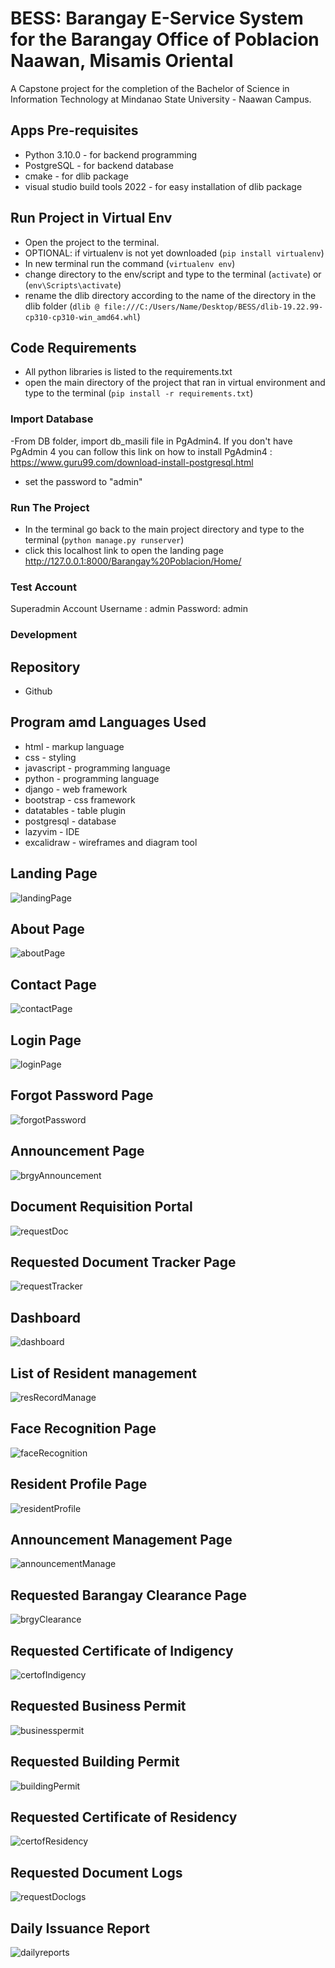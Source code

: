 # BESS: Barangay E-Service System for the Barangay Office of Poblacion Naawan, Misamis Oriental

A Capstone project for the completion of the Bachelor of Science in Information Technology at Mindanao State University - Naawan Campus.

## Apps Pre-requisites

- Python 3.10.0 - for backend programming
- PostgreSQL - for backend database
- cmake - for dlib package
- visual studio build tools 2022 - for easy installation of dlib package

## Run Project in Virtual Env

- Open the project to the terminal.
- OPTIONAL: if virtualenv is not yet downloaded (`pip install virtualenv`)
- In new terminal run the command (`virtualenv env`)
- change directory to the env/script and type to the terminal (`activate`) or (`env\Scripts\activate`)
- rename the dlib directory according to the name of the directory in the dlib folder (`dlib @ file:///C:/Users/Name/Desktop/BESS/dlib-19.22.99-cp310-cp310-win_amd64.whl`)

## Code Requirements

- All python libraries is listed to the requirements.txt
- open the main directory of the project that ran in virtual environment and type to the terminal (`pip install -r requirements.txt`)

### Import Database

-From DB folder, import db_masili file in PgAdmin4. If you don't have PgAdmin 4 you can follow this link on how to install PgAdmin4 : <https://www.guru99.com/download-install-postgresql.html>

- set the password to "admin"

### Run The Project

- In the terminal go back to the main project directory and type to the terminal (`python manage.py runserver`)
- click this localhost link to open the landing page <http://127.0.0.1:8000/Barangay%20Poblacion/Home/>

### Test Account

Superadmin Account
Username : admin
Password: admin

### Development

## Repository

- Github

## Program amd Languages Used

- html - markup language
- css - styling
- javascript - programming language
- python - programming language
- django - web framework
- bootstrap - css framework
- datatables - table plugin
- postgresql - database
- lazyvim - IDE
- excalidraw - wireframes and diagram tool

## Landing Page

![landingPage](https://github.com/user-attachments/assets/8c235729-aca4-4a49-9d63-0e61d0b624f9)

## About Page

![aboutPage](https://github.com/user-attachments/assets/ac351878-d941-4cbb-b81e-e41e6cbac2b0)

## Contact Page

![contactPage](https://github.com/user-attachments/assets/7402aae1-a138-4137-a888-824e59db8703)

## Login Page

![loginPage](https://github.com/user-attachments/assets/48d38036-2896-4c03-96e8-abd738293e67)

## Forgot Password Page

![forgotPassword](https://github.com/user-attachments/assets/790bf292-ade8-4d36-b574-1ecf84008c77)

## Announcement Page

![brgyAnnouncement](https://github.com/user-attachments/assets/d44ed01e-5383-46cf-b52c-3753fd8f6d9d)

## Document Requisition Portal

![requestDoc](https://github.com/user-attachments/assets/2961bd09-1e3e-4f12-833e-a45be8e7ef32)

## Requested Document Tracker Page

![requestTracker](https://github.com/user-attachments/assets/6a877bb0-14e6-485c-aac1-b6354bf35683)

## Dashboard

![dashboard](https://github.com/user-attachments/assets/dfc65d6c-da68-4a02-a88b-89b07bbacef9)

## List of Resident management

![resRecordManage](https://github.com/user-attachments/assets/b655bb05-cc80-4a48-9803-39d4139128f3)

## Face Recognition Page

![faceRecognition](https://github.com/user-attachments/assets/ed2ea0a9-2717-4791-9c79-241766a83177)

## Resident Profile Page

![residentProfile](https://github.com/user-attachments/assets/58916f7a-da2a-4e5e-b463-eb36f9297443)

## Announcement Management Page

![announcementManage](https://github.com/user-attachments/assets/88d55924-c56e-4c55-8cbf-2861fb86cb44)

## Requested Barangay Clearance Page

![brgyClearance](https://github.com/user-attachments/assets/e82ca44b-5028-43e5-a955-aae182eaa34e)

## Requested Certificate of Indigency

![certofIndigency](https://github.com/user-attachments/assets/815231f0-4aba-4a31-8d75-554dbba537ca)

## Requested Business Permit

![businesspermit](https://github.com/user-attachments/assets/c0f1bc7a-b4c1-47bb-b837-a1d72afea3df)

## Requested Building Permit

![buildingPermit](https://github.com/user-attachments/assets/cbab31a0-9768-4b7f-b4bf-217b2d54aff8)

## Requested Certificate of Residency

![certofResidency](https://github.com/user-attachments/assets/146eb2a0-e8c7-4103-9f9f-b2477aa1b067)

## Requested Document Logs

![requestDoclogs](https://github.com/user-attachments/assets/781000c1-f394-43ae-8f97-723cf2e9565a)

## Daily Issuance Report

![dailyreports](https://github.com/user-attachments/assets/3480287b-4076-44e9-a4e4-cf116bbd5ac9)

